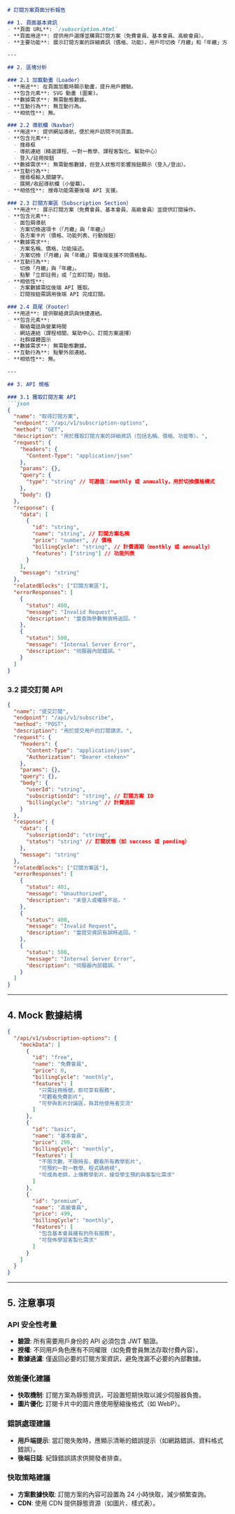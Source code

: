 ```markdown
# 訂閱方案頁面分析報告

## 1. 頁面基本資訊
- **頁面 URL**: `/subscription.html`
- **頁面用途**: 提供用戶選擇並購買訂閱方案（免費會員、基本會員、高級會員）。
- **主要功能**: 展示訂閱方案的詳細資訊（價格、功能），用戶可切換「月繳」和「年繳」方案，並進行訂閱操作。

---

## 2. 區塊分析

### 2.1 加載動畫（Loader）
- **用途**: 在頁面加載時顯示動畫，提升用戶體驗。
- **包含元素**: SVG 動畫 (圖案)。
- **數據需求**: 無需動態數據。
- **互動行為**: 無互動行為。
- **相依性**: 無。

### 2.2 導航欄（Navbar）
- **用途**: 提供網站導航，便於用戶訪問不同頁面。
- **包含元素**: 
  - 搜尋框
  - 導航連結（精選課程、一對一教學、課程客製化、幫助中心）
  - 登入/註冊按鈕
- **數據需求**: 無需動態數據，但登入狀態可影響按鈕顯示（登入/登出）。
- **互動行為**: 
  - 搜尋框輸入關鍵字。
  - 展開/收起導航欄（小螢幕）。
- **相依性**: 搜尋功能需要後端 API 支援。

### 2.3 訂閱方案區（Subscription Section）
- **用途**: 展示訂閱方案（免費會員、基本會員、高級會員）並提供訂閱操作。
- **包含元素**: 
  - 面包屑導航
  - 方案切換選項卡（「月繳」與「年繳」）
  - 各方案卡片（價格、功能列表、行動按鈕）
- **數據需求**:
  - 方案名稱、價格、功能描述。
  - 方案切換（「月繳」與「年繳」）需後端支援不同價格點。
- **互動行為**:
  - 切換「月繳」與「年繳」。
  - 點擊「立即註冊」或「立即訂閱」按鈕。
- **相依性**: 
  - 方案數據需從後端 API 獲取。
  - 訂閱按鈕需調用後端 API 完成訂閱。

### 2.4 頁尾（Footer）
- **用途**: 提供聯絡資訊與快捷連結。
- **包含元素**: 
  - 聯絡電話與營業時間
  - 網站連結（課程相關、幫助中心、訂閱方案選擇）
  - 社群媒體圖示
- **數據需求**: 無需動態數據。
- **互動行為**: 點擊外部連結。
- **相依性**: 無。

---

## 3. API 規格

### 3.1 獲取訂閱方案 API
```json
{
  "name": "取得訂閱方案",
  "endpoint": "/api/v1/subscription-options",
  "method": "GET",
  "description": "用於獲取訂閱方案的詳細資訊（包括名稱、價格、功能等）。",
  "request": {
    "headers": {
      "Content-Type": "application/json"
    },
    "params": {},
    "query": {
      "type": "string" // 可選值：monthly 或 annually，用於切換價格模式
    },
    "body": {}
  },
  "response": {
    "data": [
      {
        "id": "string",
        "name": "string", // 訂閱方案名稱
        "price": "number", // 價格
        "billingCycle": "string", // 計費週期（monthly 或 annually）
        "features": ["string"] // 功能列表
      }
    ],
    "message": "string"
  },
  "relatedBlocks": ["訂閱方案區"],
  "errorResponses": [
    {
      "status": 400,
      "message": "Invalid Request",
      "description": "當查詢參數無效時返回。"
    },
    {
      "status": 500,
      "message": "Internal Server Error",
      "description": "伺服器內部錯誤。"
    }
  ]
}
```

### 3.2 提交訂閱 API
```json
{
  "name": "提交訂閱",
  "endpoint": "/api/v1/subscribe",
  "method": "POST",
  "description": "用於提交用戶的訂閱請求。",
  "request": {
    "headers": {
      "Content-Type": "application/json",
      "Authorization": "Bearer <token>"
    },
    "params": {},
    "query": {},
    "body": {
      "userId": "string",
      "subscriptionId": "string", // 訂閱方案 ID
      "billingCycle": "string" // 計費週期
    }
  },
  "response": {
    "data": {
      "subscriptionId": "string",
      "status": "string" // 訂閱狀態（如 success 或 pending）
    },
    "message": "string"
  },
  "relatedBlocks": ["訂閱方案區"],
  "errorResponses": [
    {
      "status": 401,
      "message": "Unauthorized",
      "description": "未登入或權限不足。"
    },
    {
      "status": 400,
      "message": "Invalid Request",
      "description": "當提交資訊有誤時返回。"
    },
    {
      "status": 500,
      "message": "Internal Server Error",
      "description": "伺服器內部錯誤。"
    }
  ]
}
```

---

## 4. Mock 數據結構
```json
{
  "/api/v1/subscription-options": {
    "mockData": [
      {
        "id": "free",
        "name": "免費會員",
        "price": 0,
        "billingCycle": "monthly",
        "features": [
          "只需註冊帳號，即可享有服務",
          "可觀看免費影片",
          "可參與影片討論區，與其他使用者交流"
        ]
      },
      {
        "id": "basic",
        "name": "基本會員",
        "price": 299,
        "billingCycle": "monthly",
        "features": [
          "不限次數、不限時長，觀看所有教學影片",
          "可預約一對一教學、程式碼檢視",
          "可成為老師，上傳教學影片，接受學生預約與客製化需求"
        ]
      },
      {
        "id": "premium",
        "name": "高級會員",
        "price": 499,
        "billingCycle": "monthly",
        "features": [
          "包含基本會員擁有的所有服務",
          "可發佈學習客製化需求"
        ]
      }
    ]
  }
}
```

---

## 5. 注意事項
### API 安全性考量
- **驗證**: 所有需要用戶身份的 API 必須包含 JWT 驗證。
- **授權**: 不同用戶角色應有不同權限（如免費會員無法存取付費內容）。
- **數據過濾**: 僅返回必要的訂閱方案資訊，避免洩漏不必要的內部數據。

### 效能優化建議
- **快取機制**: 訂閱方案為靜態資訊，可設置短期快取以減少伺服器負擔。
- **圖片優化**: 訂閱卡片中的圖片應使用壓縮後格式（如 WebP）。

### 錯誤處理建議
- **用戶端提示**: 當訂閱失敗時，應顯示清晰的錯誤提示（如網路錯誤、資料格式錯誤）。
- **後端日誌**: 紀錄錯誤請求供開發者排查。

### 快取策略建議
- **方案數據快取**: 訂閱方案的內容可設置為 24 小時快取，減少頻繁查詢。
- **CDN**: 使用 CDN 提供靜態資源（如圖片、樣式表）。

```